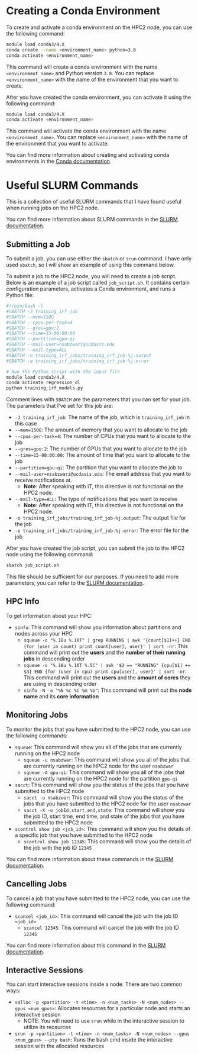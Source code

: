# Creating a Conda Environment

To create and activate a conda environment on the HPC2 node, you can use the following command:

```bash
module load conda3/4.X
conda create --name <environment_name> python=3.8
conda activate <environment_name>
```

This command will create a conda environment with the name `<environment_name>` and Python version `3.8`. You can replace
`<environment_name>` with the name of the environment that you want to create.

After you have created the conda environment, you can activate it using the following command:

```bash
module load conda3/4.X
conda activate <environment_name>
```

This command will activate the conda environment with the name `<environment_name>`. You can replace `<environment_name>`
with the name of the environment that you want to activate.

You can find more information about creating and activating conda environments in the
[Conda documentation](https://docs.conda.io/projects/conda/en/latest/user-guide/tasks/manage-environments.html).
# Useful SLURM Commands

This is a collection of useful SLURM commands that I have found useful when running jobs on the HPC2 node.

You can find more information about SLURM commands in the [SLURM documentation](https://slurm.schedmd.com/squeue.html).

## Submitting a Job

To submit a job, you can use either the `sbatch` or `srun` command. I have only used `sbatch`, so I will show an example of using this command below.

To submit a job to the HPC2 node, you will need to create a job script. Below is an example of a job script called `job_script.sh`. It contains certain configuration parameters, activates a Conda environment, and runs a Python file:

```bash
#!/bin/bash -l
#SBATCH -J training_irf_job
#SBATCH --mem=150G
#SBATCH --cpus-per-task=4
#SBATCH --gres=gpu:2
#SBATCH --time=15-00:00:00
#SBATCH --partition=gpu-qi
#SBATCH --mail-user=nsabzwari@ucdavis.edu
#SBATCH --mail-type=ALL
#SBATCH -o training_irf_jobs/training_irf_job-%j.output
#SBATCH -e training_irf_jobs/training_irf_job-%j.error

# Run the Python script with the input file
module load conda3/4.X
conda activate regression_dl
python training_irf_models.py
```

Comment lines with `SBATCH` are the parameters that you can set for your job. The parameters that I've set for this job are:

- `-J training_irf_job`: The name of the job, which is `training_irf_job` in this case
- `--mem=150G`: The amount of memory that you want to allocate to the job
- `--cpus-per-task=4`: The number of CPUs that you want to allocate to the job
- `--gres=gpu:2`: The number of GPUs that you want to allocate to the job
- `--time=15-00:00:00`: The amount of time that you want to allocate to the job
- `--partition=gpu-qi`: The partition that you want to allocate the job to
- `--mail-user=nsabzwari@ucdavis.edu`: The email address that you want to receive notifications at.
    - **Note**: After speaking with IT, this directive is not functional on the HPC2 node.
- `--mail-type=ALL`: The type of notifications that you want to receive
    - **Note**: After speaking with IT, this directive is not functional on the HPC2 node.
- `-o training_irf_jobs/training_irf_job-%j.output`: The output file for the job
- `-e training_irf_jobs/training_irf_job-%j.error`: The error file for the job

After you have created the job script, you can submit the job to the HPC2 node using the following command:

```bash
sbatch job_script.sh
```

This file should be sufficient for our purposes. If you need to add more parameters, you can refer to
the [SLURM documentation](https://slurm.schedmd.com/sbatch.html).

## HPC Info

To get information about your HPC:

- `sinfo`: This command will show you information about partitions and nodes across your HPC
    - `squeue -o "%.18u %.10T" | grep RUNNING | awk '{count[$1]++} END {for (user in count) print count[user], user}' | sort -nr`: This command will print out the **users** and the **number of their running jobs** in descending order
    - `squeue -o "%.18u %.10T %.5C" | awk '$2 == "RUNNING" {cpu[$1] += $3} END {for (user in cpu) print cpu[user], user}' | sort -nr`: This command will print out the **users** and the **amount of cores** they are using in descending order
    - `sinfo -N -o "%N %c %C %m %G"`: This command will print out the **node name** and its **core information**
## Monitoring Jobs

To monitor the jobs that you have submitted to the HPC2 node, you can use the following commands:

- `squeue`: This command will show you all of the jobs that are currently running on the HPC2 node
    - `squeue -u nsabzwar`: This command will show you all of the jobs that are currently running on the HPC2 node for
      the user `nsabzwar`
    - `squeue -A gpu-qi`: This command will show you all of the jobs that are currently running on the HPC2 node for the
      partition `gpu-qi`
- `sacct`: This command will show you the status of the jobs that you have submitted to the HPC2 node
    - `sacct -u nsabzwar`: This command will show you the status of the jobs that you have submitted to the HPC2 node
      for the user `nsabzwar`
    - `sacct -X -o jobId,start,end,state`: This command will show you the job ID, start time, end time, and state of the
      jobs that you have submitted to the HPC2 node
- `scontrol show job <job_id>`: This command will show you the details of a specific job that you have submitted to the
  HPC2 node
    - `scontrol show job 12345`: This command will show you the details of the job with the job ID `12345`

You can find more information about these commands in the [SLURM documentation](https://slurm.schedmd.com/squeue.html).

## Cancelling Jobs

To cancel a job that you have submitted to the HPC2 node, you can use the following command:

- `scancel <job_id>`: This command will cancel the job with the job ID `<job_id>`
    - `scancel 12345`: This command will cancel the job with the job ID `12345`

You can find more information about this command in the [SLURM documentation](https://slurm.schedmd.com/scancel.html).

## Interactive Sessions

You can start interactive sessions inside a node. There are two common ways:

- `salloc -p <partition> -t <time> -n <num_tasks> -N <num_nodes> --gpus <num_gpus>`: Allocates resources for a particular node and starts an interactive session
    - NOTE: You will need to use `srun` while in the interactive session to utilize its reosurces
- `srun -p <partition> -t <time> -n <num_tasks> -N <num_nodes> --gpus <num_gpus> --pty bash`: Runs the bash cmd inside the interactive session with the allocated resources
